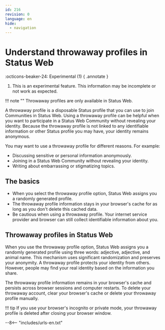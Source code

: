 ```yaml
---
id: 216
revision: 0
language: en
hide:
  - navigation
---
```


# Understand throwaway profiles in Status Web

:octicons-beaker-24: Experimental (1)
{ .annotate }

1. This is an experimental feature. This information may be incomplete or not work as expected.

!!! note ""
    Throwaway profiles are only available in Status Web.

A throwaway profile is a disposable Status profile that you can use to join Communities in Status Web. Using a throwaway profile can be helpful when you want to participate in a Status Web Community without revealing your identity. Because the throwaway profile is not linked to any identifiable information or other Status profile you may have, your identity remains anonymous.

You may want to use a throwaway profile for different reasons. For example:

- Discussing sensitive or personal information anonymously.
- Joining in a Status Web Community without revealing your identity.
- Writing about embarrassing or stigmatizing topics.

## The basics

- When you select the throwaway profile option, Status Web assigns you a randomly generated profile.
- The throwaway profile information stays in your browser's cache for as long as you don't delete this cached data.
- Be cautious when using a throwaway profile. Your internet service provider and browser can still collect identifiable information about you.

## Throwaway profiles in Status Web

When you use the throwaway profile option, Status Web assigns you a randomly generated profile using three words: adjective, adjective, and animal name. This mechanism uses significant randomization and preserves your anonymity. A throwaway profile protects your identity from others. However, people may find your real identity based on the information you share.

The throwaway profile information remains in your browser's cache and persists across browser sessions and computer restarts. To delete your throwaway account, clear your browser's cache or delete your throwaway profile manually.

!!! tip
    If you use your browser's incognito or private mode, your throwaway profile is deleted after closing your browser window.

--8<-- "includes/urls-en.txt"